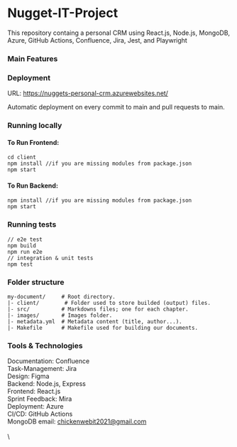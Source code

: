 # Nugget-IT-Project

This repository containg a personal CRM using React.js, Node.js, MongoDB, Azure, GitHub Actions, Confluence, Jira, Jest, and Playwright

### Main Features

### Deployment

URL: https://nuggets-personal-crm.azurewebsites.net/

Automatic deployment on every commit to main and pull requests to main.

### Running locally

#### To Run Frontend:
```
cd client
npm install //if you are missing modules from package.json
npm start
```
#### To Run Backend:
```
npm install //if you are missing modules from package.json
npm start
```

### Running tests
```
// e2e test
npm build
npm run e2e
// integration & unit tests
npm test
```

### Folder structure

```
my-document/     # Root directory.
|- client/        # Folder used to store builded (output) files.
|- src/          # Markdowns files; one for each chapter.
|- images/       # Images folder.
|- metadata.yml  # Metadata content (title, author...).
|- Makefile      # Makefile used for building our documents.
```


### Tools & Technologies

Documentation: Confluence\
Task-Management: Jira\
Design: Figma\
Backend: Node.js, Express\
Frontend: React.js\
Sprint Feedback: Mira\
Deployment: Azure\
CI/CD: GitHub Actions\
MongoDB email: chickenwebit2021@gmail.com\
\
\
